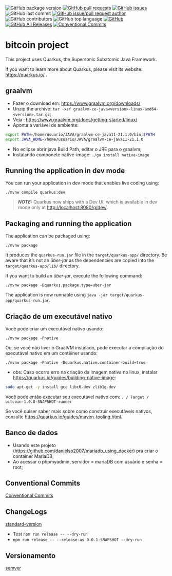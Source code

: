 ![GitHub package version](https://img.shields.io/github/package-json/v/denissoliveira/bitcoin-quarkus.svg)
[![GitHub pull requests](https://img.shields.io/github/issues-pr-raw/denissoliveira/bitcoin-quarkus.svg)](https://github.com/denissoliveira/bitcoin-quarkus/pulls)
[![GitHub issues](https://img.shields.io/github/issues/danielso2007/bitcoin-quarkus.svg)](https://github.com/denissoliveira/bitcoin-quarkus/issues?q=is%3Aopen+is%3Aissue)
![GitHub last commit](https://img.shields.io/github/last-commit/denissoliveira/bitcoin-quarkus.svg)
[![GitHub issue/pull request author](https://img.shields.io/github/issues/detail/u/denissoliveira/bitcoin-quarkus/1.svg)](https://github.com/denissoliveira/bitcoin-quarkus/pulls)
![GitHub contributors](https://img.shields.io/github/contributors/denissoliveira/bitcoin-quarkus.svg)
![GitHub top language](https://img.shields.io/github/languages/top/denissoliveira/bitcoin-quarkus.svg)
[![GitHub](https://img.shields.io/github/license/denissoliveira/bitcoin-quarkus.svg)](https://github.com/denissoliveira/bitcoin-quarkus)
[![GitHub All Releases](https://img.shields.io/github/downloads/danielso2007/bitcoin-quarkus/total.svg)](https://github.com/denissoliveira/bitcoin-quarkus/archive/master.zip)
[![Conventional Commits](https://img.shields.io/badge/Conventional%20Commits-1.0.0-yellow.svg)](https://conventionalcommits.org)

# bitcoin project

This project uses Quarkus, the Supersonic Subatomic Java Framework.

If you want to learn more about Quarkus, please visit its website: https://quarkus.io/ .

## graalvm

* Fazer o download em: <https://www.graalvm.org/downloads/>
* Unzip the archive: `tar -xzf graalvm-ce-java<version>-linux-amd64-<version>.tar.gz`;
* Veja : <https://www.graalvm.org/docs/getting-started/linux/>
* Aponta a variável de ambiente:

```sh
export PATH=/home/usuario/JAVA/graalvm-ce-java11-21.1.0/bin:$PATH
export JAVA_HOME=/home/usuario/JAVA/graalvm-ce-java11-21.1.0
```

* No eclipse abrir java Build Path, editar o JRE para o graalvm;
* Instalando componete native-image: `./gu install native-image`

## Running the application in dev mode

You can run your application in dev mode that enables live coding using:

```shell script
./mvnw compile quarkus:dev
```

> **_NOTE:_**  Quarkus now ships with a Dev UI, which is available in dev mode only at <http://localhost:8080/q/dev/>.

## Packaging and running the application

The application can be packaged using:

```shell script
./mvnw package
```

It produces the `quarkus-run.jar` file in the `target/quarkus-app/` directory.
Be aware that it’s not an _über-jar_ as the dependencies are copied into the `target/quarkus-app/lib/` directory.

If you want to build an _über-jar_, execute the following command:

```shell script
./mvnw package -Dquarkus.package.type=uber-jar
```

The application is now runnable using `java -jar target/quarkus-app/quarkus-run.jar`.

## Criação de um executável nativo

Você pode criar um executável nativo usando:

```shell script
./mvnw package -Pnative
```

Ou, se você não tiver o GraalVM instalado, pode executar a compilação do executável nativo em um contêiner usando:

```shell script
./mvnw package -Pnative -Dquarkus.native.container-build=true
```

* obs:
Caso ocorra erro na criação da imagem nativa no linux, instalar <https://quarkus.io/guides/building-native-image>:

```sh
sudo apt-get -y install gcc libc6-dev zlib1g-dev
```

Você pode então executar seu executável nativo com: `. / Target / bitcoin-1.0.0-SNAPSHOT-runner`

Se você quiser saber mais sobre como construir executáveis nativos, consulte <https://quarkus.io/guides/maven-tooling.html>.

## Banco de dados

* Usando este projeto (<https://github.com/danielso2007/mariadb_using_docker>) pra criar o container MariaDB;
* Ao acessar o phpmyadmin, servidor = mariaDB com usuário e senha = root;

## Conventional Commits

[Conventional Commits](https://www.conventionalcommits.org/)

## ChangeLogs

[standard-version](https://www.npmjs.com/package/standard-version)

* Test `npm run release -- --dry-run`
* `npm run release -- --release-as 0.0.1-SNAPSHOT --dry-run`

## Versionamento

[semver](https://semver.org/)
